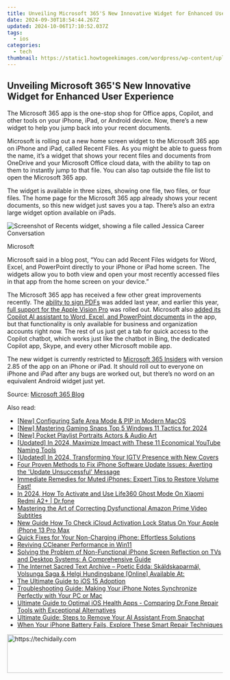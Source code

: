 ```yaml
---
title: Unveiling Microsoft 365'S New Innovative Widget for Enhanced User Experience
date: 2024-09-30T18:54:44.267Z
updated: 2024-10-06T17:10:52.037Z
tags:
  - ios
categories:
  - tech
thumbnail: https://static1.howtogeekimages.com/wordpress/wp-content/uploads/2024/06/microsoft-365-logo-and-some-of-its-apps.jpg
---
```


## Unveiling Microsoft 365'S New Innovative Widget for Enhanced User Experience

The Microsoft 365 app is the one-stop shop for Office apps, Copilot, and other tools on your iPhone, iPad, or Android device. Now, there’s a new widget to help you jump back into your recent documents.

 Microsoft is rolling out a new home screen widget to the Microsoft 365 app on iPhone and iPad, called Recent Files. As you might be able to guess from the name, it’s a widget that shows your recent files and documents from OneDrive and your Microsoft Office cloud data, with the ability to tap on them to instantly jump to that file. You can also tap outside the file list to open the Microsoft 365 app.

 The widget is available in three sizes, showing one file, two files, or four files. The home page for the Microsoft 365 app already shows your recent documents, so this new widget just saves you a tap. There’s also an extra large widget option available on iPads.

![Screenshot of Recents widget, showing a file called Jessica Career Conversation](https://static1.howtogeekimages.com/wordpress/wp-content/uploads/2024/06/screen.png) 

Microsoft

 Microsoft said in a blog post, “You can add Recent Files widgets for Word, Excel, and PowerPoint directly to your iPhone or iPad home screen. The widgets allow you to both view and open your most recently accessed files in that app from the home screen on your device.”

 The Microsoft 365 app has received a few other great improvements recently. The [ability to sign PDFs](https://extra-lessons.techidaily.com/best-script-innovation-place/) was added last year, and earlier this year, [full support for the Apple Vision Pro](https://visual-screen-recording.techidaily.com/top-8-easy-and-safe-video-call-options-for-enterprises-for-2024/) was rolled out. Microsoft also [added its Copilot AI assistant to Word, Excel, and PowerPoint documents](https://tiktok-video-recordings.techidaily.com/become-an-instant-contributor-at-a-tiktok-gathering/) in the app, but that functionality is only available for business and organization accounts right now. The rest of us just get a tab for quick access to the Copilot chatbot, which works just like the chatbot in Bing, the dedicated Copilot app, Skype, and every other Microsoft mobile app.

 The new widget is currently restricted to [Microsoft 365 Insiders](https://tech-haven.techidaily.com/rethinking-ai-why-claude-3-surpasses-chatgpt-in-4-ways/) with version 2.85 of the app on an iPhone or iPad. It should roll out to everyone on iPhone and iPad after any bugs are worked out, but there’s no word on an equivalent Android widget just yet.

 Source: [Microsoft 365 Blog](https://insider.microsoft365.com/en-us/blog/new-recent-files-widgets-for-word-excel-and-powerpoint-for-ios)

<ins class="adsbygoogle"
     style="display:block"
     data-ad-format="autorelaxed"
     data-ad-client="ca-pub-7571918770474297"
     data-ad-slot="1223367746"></ins>

<ins class="adsbygoogle"
     style="display:block"
     data-ad-client="ca-pub-7571918770474297"
     data-ad-slot="8358498916"
     data-ad-format="auto"
     data-full-width-responsive="true"></ins>

<span class="atpl-alsoreadstyle">Also read:</span>
<div><ul>
<li><a href="https://extra-tips.techidaily.com/new-configuring-safe-area-mode-and-pip-in-modern-macos/"><u>[New] Configuring Safe Area Mode & PIP in Modern MacOS</u></a></li>
<li><a href="https://screen-mirroring-recording.techidaily.com/new-mastering-gaming-snaps-top-5-windows-11-tactics-for-2024/"><u>[New] Mastering Gaming Snaps Top 5 Windows 11 Tactics for 2024</u></a></li>
<li><a href="https://youtube-help.techidaily.com/new-pocket-playlist-portraits-actors-and-audio-art/"><u>[New] Pocket Playlist Portraits Actors & Audio Art</u></a></li>
<li><a href="https://youtube-sure.techidaily.com/ed-in-2024-maximize-impact-with-these-11-economical-youtube-naming-tools/"><u>[Updated] In 2024, Maximize Impact with These 11 Economical YouTube Naming Tools</u></a></li>
<li><a href="https://instagram-clips.techidaily.com/updated-in-2024-transforming-your-igtv-presence-with-new-covers/"><u>[Updated] In 2024, Transforming Your IGTV Presence with New Covers</u></a></li>
<li><a href="https://os-tips.techidaily.com/four-proven-methods-to-fix-iphone-software-update-issues-averting-the-update-unsuccessful-message/"><u>Four Proven Methods to Fix iPhone Software Update Issues: Averting the 'Update Unsuccessful' Message</u></a></li>
<li><a href="https://os-tips.techidaily.com/1723620246698-immediate-remedies-for-muted-iphones-expert-tips-to-restore-volume-fast/"><u>Immediate Remedies for Muted iPhones: Expert Tips to Restore Volume Fast!</u></a></li>
<li><a href="https://fix-guide.techidaily.com/in-2024-how-to-activate-and-use-life360-ghost-mode-on-xiaomi-redmi-a2plus-drfone-by-drfone-virtual-android/"><u>In 2024, How To Activate and Use Life360 Ghost Mode On Xiaomi Redmi A2+ | Dr.fone</u></a></li>
<li><a href="https://techtrends.techidaily.com/mastering-the-art-of-correcting-dysfunctional-amazon-prime-video-subtitles/"><u>Mastering the Art of Correcting Dysfunctional Amazon Prime Video Subtitles</u></a></li>
<li><a href="https://activate-lock.techidaily.com/new-guide-how-to-check-icloud-activation-lock-status-on-your-apple-iphone-13-pro-max-by-drfone-ios/"><u>New Guide How To Check iCloud Activation Lock Status On Your Apple iPhone 13 Pro Max</u></a></li>
<li><a href="https://os-tips.techidaily.com/quick-fixes-for-your-non-charging-iphone-effortless-solutions/"><u>Quick Fixes for Your Non-Charging iPhone: Effortless Solutions</u></a></li>
<li><a href="https://windows11.techidaily.com/reviving-ccleaner-performance-in-win11/"><u>Reviving CCleaner Performance in Win11</u></a></li>
<li><a href="https://os-tips.techidaily.com/solving-the-problem-of-non-functional-iphone-screen-reflection-on-tvs-and-desktop-systems-a-comprehensive-guide/"><u>Solving the Problem of Non-Functional iPhone Screen Reflection on TVs and Desktop Systems: A Comprehensive Guide</u></a></li>
<li><a href="https://os-tips.techidaily.com/the-internet-sacred-text-archive-poetic-edda-skaldskaparmal-volsunga-saga-and-helgi-hundingsbane-online-available-at-(httpwwwsacred-textscomneueddh)/"><u>The Internet Sacred Text Archive – Poetic Edda: Skáldskaparmál, Volsunga Saga & Helgi Hundingsbane [Online] Available At: <http://www.sacred-texts.com/neu/eddh></u></a></li>
<li><a href="https://buynow-marvelous.techidaily.com/the-ultimate-guide-to-ios-15-adoption/"><u>The Ultimate Guide to iOS 15 Adoption</u></a></li>
<li><a href="https://os-tips.techidaily.com/troubleshooting-guide-making-your-iphone-notes-synchronize-perfectly-with-your-pc-or-mac/"><u>Troubleshooting Guide: Making Your iPhone Notes Synchronize Perfectly with Your PC or Mac</u></a></li>
<li><a href="https://os-tips.techidaily.com/ultimate-guide-to-optimal-ios-health-apps-comparing-drfone-repair-tools-with-exceptional-alternatives/"><u>Ultimate Guide to Optimal iOS Health Apps - Comparing Dr.Fone Repair Tools with Exceptional Alternatives</u></a></li>
<li><a href="https://os-tips.techidaily.com/ultimate-guide-steps-to-remove-your-ai-assistant-from-snapchat/"><u>Ultimate Guide: Steps to Remove Your AI Assistant From Snapchat</u></a></li>
<li><a href="https://os-tips.techidaily.com/when-your-iphone-battery-fails-explore-these-smart-repair-techniques/"><u>When Your iPhone Battery Fails, Explore These Smart Repair Techniques</u></a></li>
</ul></div>

<!-- affiliate ads begin -->
<a href="https://ephamedtechinc.pxf.io/c/5597632/2136612/26400" target="_top" id="2136612">
  <img src="//a.impactradius-go.com/display-ad/26400-2136612" border="0" alt="https://techidaily.com" width="728" height="90"/>
</a>
<img height="0" width="0" src="https://ephamedtechinc.pxf.io/i/5597632/2136612/26400" style="position:absolute;visibility:hidden;" border="0" />
<!-- affiliate ads end -->

